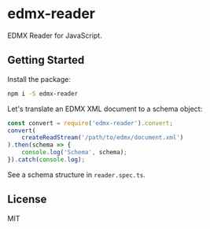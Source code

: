 # edmx-reader

EDMX Reader for JavaScript.

## Getting Started

Install the package:

```bash
npm i -S edmx-reader
```

Let's translate an EDMX XML document to a schema object:

```javascript
const convert = require('edmx-reader').convert;
convert(
    createReadStream('/path/to/edmx/document.xml')
).then(schema => {
    console.log('Schema', schema);
}).catch(console.log);
```

See a schema structure in `reader.spec.ts`. 

## License
MIT

